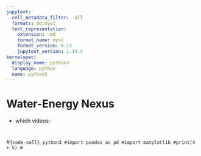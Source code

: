 ```yaml
---
jupytext:
  cell_metadata_filter: -all
  formats: md:myst
  text_representation:
    extension: .md
    format_name: myst
    format_version: 0.13
    jupytext_version: 1.14.4
kernelspec:
  display_name: python3 
  language: python
  name: python3
---
```


# Water-Energy Nexus
- which videos:

#
#```{code-cell} python3
#import pandas as pd
#import matplotlib
#print(4 + 5)
#```